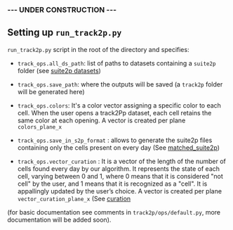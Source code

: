 ### --- UNDER CONSTRUCTION ---

## Setting up `run_track2p.py`

`run_track2p.py` script in the root of the directory and specifies:

- `track_ops.all_ds_path`: list of paths to datasets containing a `suite2p` folder (see [suite2p datasets]( https://github.com/juremaj/track2p/blob/main/docs/gui.md#suite2p-dataset-organization))
- `track_ops.save_path`: where the outputs will be saved (a `track2p` folder will be generated here)
-  `track_ops.colors`: It's a color vector assigning a specific color to each cell. When the user opens a track2Pp dataset, each cell retains the same color at each opening.
A vector is created per plane `colors_plane_x`
  
- `track_ops.save_in_s2p_format` :  allows to generate the suite2p files containing only the cells present on every day (See [matched_suite2p](https://github.com/juremaj/track2p/blob/main/docs/gui.md#run-track2p))
- `track_ops.vector_curation` : It is a vector of the length of the number of cells found every day by our algorithm. It represents the state of each cell, varying between 0 and 1, where 0 means that it is considered "not cell" by the user, and 1 means that it is recognized as a "cell". It is appallingly updated by the user’s choice. 
A vector is created per plane `vector_curation_plane_x`
(See [curation](https://github.com/juremaj/track2p/blob/main/docs/gui.md](https://github.com/juremaj/track2p/blob/main/docs/gui.md#bottom-bar))


(for basic documentation see comments in `track2p/ops/default.py`, more documentation will be added soon).

